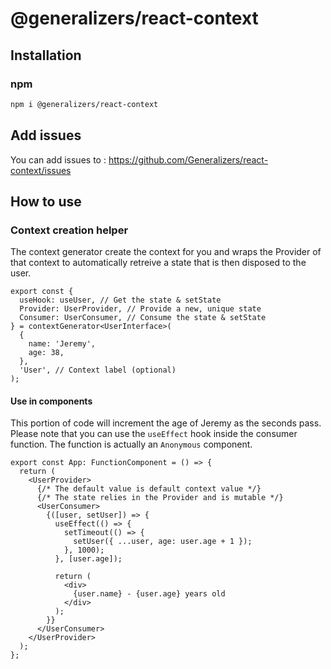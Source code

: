 # @generalizers/react-context

## Installation

### npm

```bash
npm i @generalizers/react-context
```

## Add issues

You can add issues to :
https://github.com/Generalizers/react-context/issues

## How to use

### Context creation helper

The context generator create the context for you and wraps the Provider of that context to automatically retreive a state that is then disposed to the user.

```tsx
export const {
  useHook: useUser, // Get the state & setState
  Provider: UserProvider, // Provide a new, unique state
  Consumer: UserConsumer, // Consume the state & setState
} = contextGenerator<UserInterface>(
  {
    name: 'Jeremy',
    age: 38,
  },
  'User', // Context label (optional)
);
```

#### Use in components

This portion of code will increment the age of Jeremy as the seconds pass.
Please note that you can use the `useEffect` hook inside the consumer function.
The function is actually an `Anonymous` component.

```tsx
export const App: FunctionComponent = () => {
  return (
    <UserProvider>
      {/* The default value is default context value */}
      {/* The state relies in the Provider and is mutable */}
      <UserConsumer>
        {([user, setUser]) => {
          useEffect(() => {
            setTimeout(() => {
              setUser({ ...user, age: user.age + 1 });
            }, 1000);
          }, [user.age]);

          return (
            <div>
              {user.name} - {user.age} years old
            </div>
          );
        }}
      </UserConsumer>
    </UserProvider>
  );
};
```
